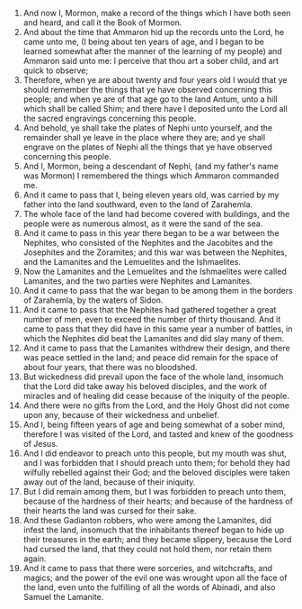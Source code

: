 1. And now I, Mormon, make a record of the things which I have both seen and heard, and call it the Book of Mormon.
2. And about the time that Ammaron hid up the records unto the Lord, he came unto me, (I being about ten years of age, and I began to be learned somewhat after the manner of the learning of my people) and Ammaron said unto me: I perceive that thou art a sober child, and art quick to observe;
3. Therefore, when ye are about twenty and four years old I would that ye should remember the things that ye have observed concerning this people; and when ye are of that age go to the land Antum, unto a hill which shall be called Shim; and there have I deposited unto the Lord all the sacred engravings concerning this people.
4. And behold, ye shall take the plates of Nephi unto yourself, and the remainder shall ye leave in the place where they are; and ye shall engrave on the plates of Nephi all the things that ye have observed concerning this people.
5. And I, Mormon, being a descendant of Nephi, (and my father's name was Mormon) I remembered the things which Ammaron commanded me.
6. And it came to pass that I, being eleven years old, was carried by my father into the land southward, even to the land of Zarahemla.
7. The whole face of the land had become covered with buildings, and the people were as numerous almost, as it were the sand of the sea.
8. And it came to pass in this year there began to be a war between the Nephites, who consisted of the Nephites and the Jacobites and the Josephites and the Zoramites; and this war was between the Nephites, and the Lamanites and the Lemuelites and the Ishmaelites.
9. Now the Lamanites and the Lemuelites and the Ishmaelites were called Lamanites, and the two parties were Nephites and Lamanites.
10. And it came to pass that the war began to be among them in the borders of Zarahemla, by the waters of Sidon.
11. And it came to pass that the Nephites had gathered together a great number of men, even to exceed the number of thirty thousand. And it came to pass that they did have in this same year a number of battles, in which the Nephites did beat the Lamanites and did slay many of them.
12. And it came to pass that the Lamanites withdrew their design, and there was peace settled in the land; and peace did remain for the space of about four years, that there was no bloodshed.
13. But wickedness did prevail upon the face of the whole land, insomuch that the Lord did take away his beloved disciples, and the work of miracles and of healing did cease because of the iniquity of the people.
14. And there were no gifts from the Lord, and the Holy Ghost did not come upon any, because of their wickedness and unbelief.
15. And I, being fifteen years of age and being somewhat of a sober mind, therefore I was visited of the Lord, and tasted and knew of the goodness of Jesus.
16. And I did endeavor to preach unto this people, but my mouth was shut, and I was forbidden that I should preach unto them; for behold they had wilfully rebelled against their God; and the beloved disciples were taken away out of the land, because of their iniquity.
17. But I did remain among them, but I was forbidden to preach unto them, because of the hardness of their hearts; and because of the hardness of their hearts the land was cursed for their sake.
18. And these Gadianton robbers, who were among the Lamanites, did infest the land, insomuch that the inhabitants thereof began to hide up their treasures in the earth; and they became slippery, because the Lord had cursed the land, that they could not hold them, nor retain them again.
19. And it came to pass that there were sorceries, and witchcrafts, and magics; and the power of the evil one was wrought upon all the face of the land, even unto the fulfilling of all the words of Abinadi, and also Samuel the Lamanite.
